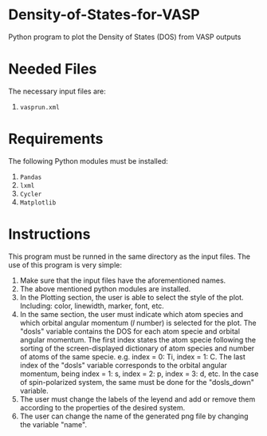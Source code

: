 # Density-of-States-for-VASP
Python program to plot the Density of States (DOS) from VASP outputs

# Needed Files
The necessary input files are:
  1.  `vasprun.xml`

# Requirements  
The following Python modules must be installed:
  1. `Pandas`
  2. `lxml`
  3. `Cycler`
  2. `Matplotlib`

# Instructions
This program must be runned in the same directory as the input files.
The use of this program is very simple:
1.  Make sure that the input files have the aforementioned names.
2.  The above mentioned python modules are installed.
3.  In the Plotting section, the user is able to select the style of the plot. Including: color, linewidth, marker, font, etc.
4.  In the same section, the user must indicate which atom species and which orbital angular momentum (*l* number) is selected for the plot. The "dosls" variable  contains the DOS for each atom specie and orbital angular momentum. The first index states the atom specie following the sorting of the screen-displayed dictionary of atom species and number of atoms of the same specie. e.g. index = 0: Ti, index = 1: C. The last index of the "dosls" variable corresponds to the orbital angular momentum, being index = 1: s, index = 2: p, index = 3: d, etc. In the case of spin-polarized system, the same must be done for the "dosls_down" variable.
5.  The user must change the labels of the leyend and add or remove them according to the properties of the desired system.
6.  The user can change the name of the generated png file by changing the variable "name".
